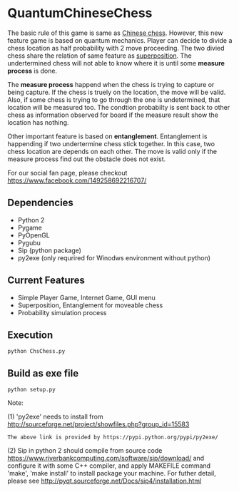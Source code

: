 # QuantumChineseChess
  The basic rule of this game is same as [Chinese chess](https://en.wikipedia.org/wiki/Xiangqi). However, this new feature game is based 
  on quantum mechanics. Player can decide to divide a chess location as half probability with 2 move proceeding. The two divied chess share
  the relation of same feature as [superposition](https://en.wikipedia.org/wiki/Quantum_superposition). The undertermined chess will not able to know where it is until some **measure process** is done.
  
  The **measure process** happend when the chess is trying to capture or being capture. If the chess is truely on the location, the move will
  be valid. Also, if some chess is trying to go through the one is undetermined, that location will be measured too. The condtion probabilty 
  is sent back to other chess as information observed for board if the measure result show the location has nothing.
  
  Other important feature is based on **entanglement**. Entanglement is happending if two undertermine chess stick together. In this case, 
  two chess location are depends on each other. The move is valid only if the measure process find out the obstacle does not exist.
  
  For our social fan page, please checkout https://www.facebook.com/149258692216707/
  
## Dependencies
* Python 2
* Pygame
* PyOpenGL
* Pygubu
* Sip (python package)
* py2exe (only requrired for Winodws environment without python)

## Current Features
* Simple Player Game, Internet Game, GUI menu
* Superposition, Entanglement for moveable chess
* Probability simulation process

## Execution

```
python ChsChess.py
```

## Build as exe file

```
python setup.py
```
Note:

(1) 'py2exe' needs to install from http://sourceforge.net/project/showfiles.php?group_id=15583 

	The above link is provided by https://pypi.python.org/pypi/py2exe/
	
(2) Sip in python 2 should compile from source code https://www.riverbankcomputing.com/software/sip/download/ 
	and configure it with some C++ compiler, and apply MAKEFILE command 'make', 'make install' to install package
	your machine. For futher detail, please see http://pyqt.sourceforge.net/Docs/sip4/installation.html
	
